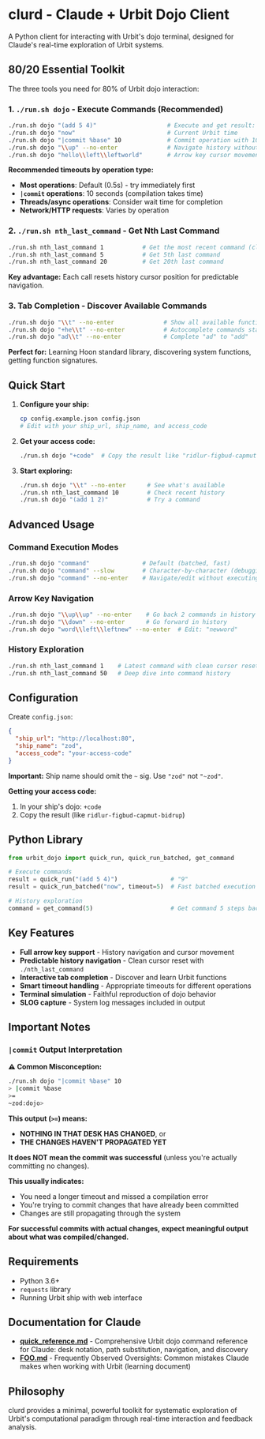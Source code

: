 # clurd - Claude + Urbit Dojo Client

A Python client for interacting with Urbit's dojo terminal, designed for Claude's real-time exploration of Urbit systems.

## 80/20 Essential Toolkit

The three tools you need for 80% of Urbit dojo interaction:

### 1. `./run.sh dojo` - Execute Commands (Recommended)
```bash
./run.sh dojo "(add 5 4)"                    # Execute and get result: 9
./run.sh dojo "now"                          # Current Urbit time  
./run.sh dojo "|commit %base" 10             # Commit operation with 10s timeout
./run.sh dojo "\\up" --no-enter              # Navigate history without executing
./run.sh dojo "hello\\left\\leftworld"       # Arrow key cursor movement
```


**Recommended timeouts by operation type:**
- **Most operations**: Default (0.5s) - try immediately first
- **`|commit` operations**: 10 seconds (compilation takes time)
- **Threads/async operations**: Consider wait time for completion
- **Network/HTTP requests**: Varies by operation

### 2. `./run.sh nth_last_command` - Get Nth Last Command  
```bash
./run.sh nth_last_command 1           # Get the most recent command (clean reset)
./run.sh nth_last_command 5           # Get 5th last command
./run.sh nth_last_command 20          # Get 20th last command
```


**Key advantage:** Each call resets history cursor position for predictable navigation.

### 3. Tab Completion - Discover Available Commands
```bash
./run.sh dojo "\\t" --no-enter              # Show all available functions
./run.sh dojo "+he\\t" --no-enter           # Autocomplete commands starting with "+he"
./run.sh dojo "ad\\t" --no-enter            # Complete "ad" to "add"
```

**Perfect for:** Learning Hoon standard library, discovering system functions, getting function signatures.

## Quick Start

1. **Configure your ship:**
   ```bash
   cp config.example.json config.json
   # Edit with your ship_url, ship_name, and access_code
   ```

2. **Get your access code:**
   ```bash
   ./run.sh dojo "+code"  # Copy the result like "ridlur-figbud-capmut-bidrup"
   ```

3. **Start exploring:**
   ```bash
   ./run.sh dojo "\\t" --no-enter      # See what's available
   ./run.sh nth_last_command 10        # Check recent history
   ./run.sh dojo "(add 1 2)"           # Try a command
   ```

## Advanced Usage

### Command Execution Modes
```bash
./run.sh dojo "command"               # Default (batched, fast)
./run.sh dojo "command" --slow        # Character-by-character (debugging)
./run.sh dojo "command" --no-enter    # Navigate/edit without executing
```

### Arrow Key Navigation
```bash
./run.sh dojo "\\up\\up" --no-enter    # Go back 2 commands in history
./run.sh dojo "\\down" --no-enter      # Go forward in history
./run.sh dojo "word\\left\\leftnew" --no-enter  # Edit: "newword"
```

### History Exploration
```bash
./run.sh nth_last_command 1    # Latest command with clean cursor reset
./run.sh nth_last_command 50   # Deep dive into command history
```

## Configuration

Create `config.json`:
```json
{
  "ship_url": "http://localhost:80",
  "ship_name": "zod",
  "access_code": "your-access-code"
}
```

**Important:** Ship name should omit the `~` sig. Use `"zod"` not `"~zod"`.

**Getting your access code:**
1. In your ship's dojo: `+code`
2. Copy the result (like `ridlur-figbud-capmut-bidrup`)

## Python Library

```python
from urbit_dojo import quick_run, quick_run_batched, get_command

# Execute commands
result = quick_run("(add 5 4)")               # "9"
result = quick_run_batched("now", timeout=5)  # Fast batched execution

# History exploration  
command = get_command(5)                      # Get command 5 steps back
```

## Key Features

- **Full arrow key support** - History navigation and cursor movement
- **Predictable history navigation** - Clean cursor reset with `./nth_last_command`
- **Interactive tab completion** - Discover and learn Urbit functions
- **Smart timeout handling** - Appropriate timeouts for different operations
- **Terminal simulation** - Faithful reproduction of dojo behavior
- **SLOG capture** - System log messages included in output

## Important Notes

### `|commit` Output Interpretation

**⚠️ Common Misconception:**
```bash
./run.sh dojo "|commit %base" 10
> |commit %base
>=
~zod:dojo>
```

**This output (`>=`) means:**
- **NOTHING IN THAT DESK HAS CHANGED**, or
- **THE CHANGES HAVEN'T PROPAGATED YET**

**It does NOT mean the commit was successful** (unless you're actually committing no changes).

**This usually indicates:**
- You need a longer timeout and missed a compilation error
- You're trying to commit changes that have already been committed
- Changes are still propagating through the system

**For successful commits with actual changes, expect meaningful output about what was compiled/changed.**

## Requirements

- Python 3.6+
- `requests` library  
- Running Urbit ship with web interface

## Documentation for Claude

- **[quick_reference.md](quick_reference.md)** - Comprehensive Urbit dojo command reference for Claude: desk notation, path substitution, navigation, and discovery
- **[FOO.md](FOO.md)** - Frequently Observed Oversights: Common mistakes Claude makes when working with Urbit (learning document)

## Philosophy

clurd provides a minimal, powerful toolkit for systematic exploration of Urbit's computational paradigm through real-time interaction and feedback analysis.